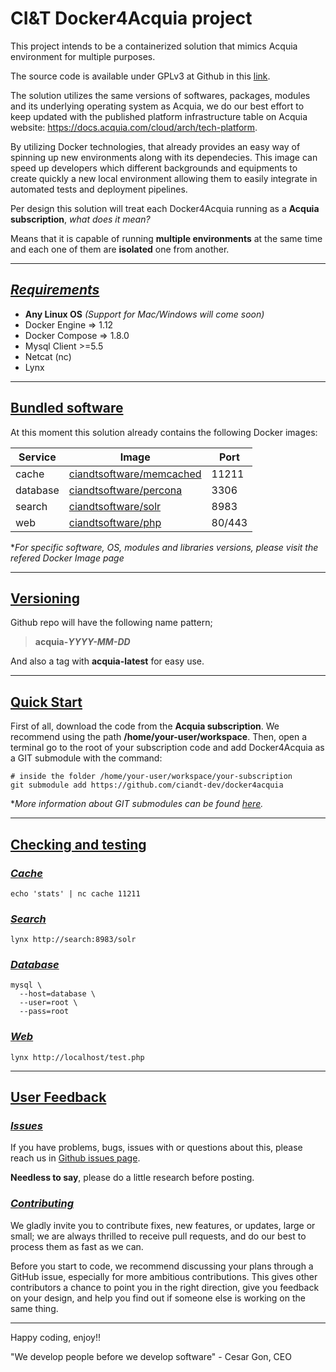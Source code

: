 # CI&T Docker4Acquia project

This project intends to be a containerized solution that mimics Acquia environment for multiple purposes.

The source code is available under GPLv3 at Github in this [link](https://github.com/ciandt-dev/Docker4Acquia/blob/master/LICENSE).

The solution utilizes the same versions of softwares, packages, modules and its underlying operating system as Acquia, we do our best effort to keep updated with the published platform infrastructure table on Acquia website: https://docs.acquia.com/cloud/arch/tech-platform.

By utilizing Docker technologies, that already provides an easy way of spinning up new environments along with its dependecies. This image can speed up developers which different backgrounds and equipments to create quickly a new local environment allowing them to easily integrate in automated tests and deployment pipelines.

Per design this solution will treat each Docker4Acquia running as a __Acquia subscription__, *what does it mean?*

Means that it is capable of running __multiple environments__ at the same time and each one of them are __isolated__ one from another.

* * *

## [*Requirements*](#requirements)

* __Any Linux OS__ *(Support for Mac/Windows will come soon)*
* Docker Engine => 1.12
* Docker Compose => 1.8.0
* Mysql Client >=5.5
* Netcat (nc)
* Lynx

* * *

## [Bundled software](#bundled-software)

At this moment this solution already contains the following Docker images:

| Service  | Image                                                                          |  Port  |
| ------   | ------------------------------------------------------------------------------ | ------ |
| cache    | [ciandtsoftware/memcached](https://hub.docker.com/r/ciandtsoftware/memcached)  | 11211  |
| database | [ciandtsoftware/percona](https://hub.docker.com/r/ciandtsoftware/percona)      | 3306   |
| search   | [ciandtsoftware/solr](https://hub.docker.com/r/ciandtsoftware/solr)            | 8983   |
| web      | [ciandtsoftware/php](https://hub.docker.com/r/ciandtsoftware/php)              | 80/443 |

\**For specific software, OS, modules and libraries versions, please visit the refered Docker Image page*

* * *

## [Versioning](#versioning)

Github repo will have the following name pattern;

> __acquia-*YYYY-MM-DD*__

And also a tag with __acquia-latest__ for easy use.

* * *

## [Quick Start](#quickstart)

First of all, download the code from the __Acquia subscription__. We recommend using the path __/home/your-user/workspace__. Then, open a terminal go to the root of your subscription code and add Docker4Acquia as a GIT submodule with the command:

```
# inside the folder /home/your-user/workspace/your-subscription
git submodule add https://github.com/ciandt-dev/docker4acquia
```
\**More information about GIT submodules can be found [here](https://git-scm.com/docs/git-submodule).*

* * *

## [Checking and testing](#checking-and-testing)

### [*Cache*](#check-cache)

```
echo 'stats' | nc cache 11211
```

### [*Search*](#check-search)

```
lynx http://search:8983/solr
```

### [*Database*](#check-database)

```
mysql \
  --host=database \
  --user=root \
  --pass=root
```

### [*Web*](#check-web)
```
lynx http://localhost/test.php
```

* * *

## [User Feedback](#user-feedback)

### [*Issues*](#issues)

If you have problems, bugs, issues with or questions about this, please reach us in [Github issues page](https://github.com/ciandt-dev/Docker4Acquia/issues).

__Needless to say__, please do a little research before posting.

### [*Contributing*](#contributing)

We gladly invite you to contribute fixes, new features, or updates, large or small; we are always thrilled to receive pull requests, and do our best to process them as fast as we can.

Before you start to code, we recommend discussing your plans through a GitHub issue, especially for more ambitious contributions. This gives other contributors a chance to point you in the right direction, give you feedback on your design, and help you find out if someone else is working on the same thing.

* * *

Happy coding, enjoy!!

"We develop people before we develop software" - Cesar Gon, CEO
